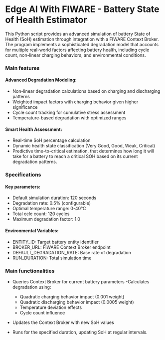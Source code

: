 # Edge AI With FIWARE - Battery State of Health Estimator

This Python script provides an advanced simulation of battery State of Health (SoH) estimation through integration with a FIWARE Context Broker. The program implements a sophisticated degradation model that accounts for multiple real-world factors affecting battery health, including cycle count, non-linear charging behaviors, and environmental conditions.

### Main features

#### Advanced Degradation Modeling:
- Non-linear degradation calculations based on charging and discharging patterns
- Weighted impact factors with charging behavior given higher significance
- Cycle count tracking for cumulative stress assessment
- Temperature-based degradation with optimized ranges

#### Smart Health Assessment:
- Real-time SoH percentage calculation
- Dynamic health state classification (Very Good, Good, Weak, Critical)
- Predictive time-to-critical estimation, that determines how long it will take for a battery to reach a critical SOH based on its current degradation patterns. 

### Specifications

#### Key parameters:
- Default simulation duration: 120 seconds
- Degradation rate: 0.5% (configurable)
- Optimal temperature range: 0-40°C
- Total ccle count: 120 cycles
- Maximum degradation factor: 1.0

#### Environmental Variables:
- ENTITY_ID: Target battery entity identifier
- BROKER_URL: FIWARE Context Broker endpoint
- DEFAULT_DEGRADATION_RATE: Base rate of degradation
- RUN_DURATION: Total simulation time

### Main functionalities
- Queries Context Broker for current battery parameters
-Calculates degradation using:
    - Quadratic charging behavior impact (0.001 weight)
    - Quadratic discharging behavior impact (0.0005 weight)
    - Temperature deviation effects
    - Cycle count influence

- Updates the Context Broker with new SoH values
- Runs for the specified duration, updating SoH at regular intervals.
